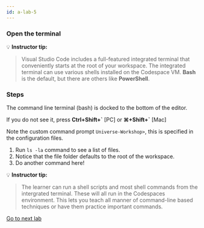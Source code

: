 ```yaml
---
id: a-lab-5
---
```

### Open the terminal

💡 **Instructor tip:**

>Visual Studio Code includes a full-featured integrated terminal that conveniently starts at the root of your workspace. The integrated terminal can use various shells installed on the Codespace VM. **Bash** is the default, but there are others like **PowerShell**.


### Steps

The command line terminal (bash) is docked to the bottom of the editor. 

If you do not see it, press **Ctrl+Shift+\`** [PC] or **⌘+Shift+`** [Mac]
 
Note the custom command prompt `Universe-Workshop>`, this is specified in the configuration files.

1. Run `ls -la` command to see a list of files.
2. Notice that the file folder defaults to the root of the workspace.
3. Do another command here!

💡 **Instructor tip:**
> The learner can run a shell scripts and most shell commands from the intergrated terminal. These will all run in the Codespaces environment. This lets you teach all manner of command-line based techniques or have them practice important commands.


[Go to next lab ](/walt/lab-6.html)
